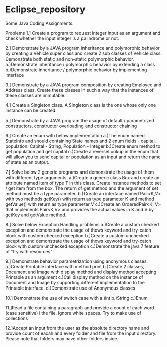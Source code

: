 # Eclipse_repository
Some Java Coding Assignments.




Problems
1.] Create a program to request integer input as an argument and check whether the input integer is a palindrome or not.

2.] Demonstrate by a JAVA program inheritance and polymorphic behavior by creating a Vehicle super class and create 2 sub classes of Vehicle class. Demonstrate both static and non-static polymorphic behavior.
a.)Demonstrate inheritance / polymorphic behavior by extending a class
b.)Demonstrate inheritance / polymorphic behavior by implementing interface

3.] Demonstrate by a JAVA program composition by creating Employee and Address class. 
Create these classes in such a way that the instances of these classes are immutable.

4.] Create a Singleton class. A Singleton class is the one whose only one instance can be created.

5.] Demonstrate by a JAVA program the usage of default / parametrized constructors, constructor overloading and constructor chaining

6.] Create an enum with below implementation
a.)The enum named StateInfo and should containing State names and 2 enum fields - capital, population. Capital - String, Population - Integer
b.)Create enum method to get population and get capital
c.)Create a reverseLookup in the enum that will allow you to send capital or population as an input and return the name of state as an output. 

7.] Solve below 2 generic programs and demonstrate the usage of them with different type arguments. 
a.)Create a generic class Box and create an attribute named item of type T in this class. Create instance methods to set / get item from the box. The return of get method and the argument of set method must be a type parameter.
b.)Create an interface named Pair<K,V> with two methods getKey() with return as type parameter K and method getValue() with return as type parameter V
c.)Create an OrderedPair<K, V> that implements Pair<K,V> and provides the actual values in K and V by getKey and getValue method.

8.] Solve below Exception Handling problems
a.)Create a custom checked exception and demonstrate the usage of thows keyword and try-catch block with custom checked exception
b.)Create a custom unchecked exception and demonstrate the usage of thows keyword and try-catch block with custom unchecked exception
c.)Demonstrate the java 7 feature of "try with resources"

9.] Demonstrate behavior parametrization using anonymous classes. 
a.)Create Printable interface with method print
b.)Create 2 classes, Document and Image with display method and display method accepting Printable as an argument
c.)Call display method on the instance of Document and Image by supporting different implementation to the Printable interface.
d.)Demonstrate use of Anonymous classes

10.] Demonstrate the use of switch case with
a.)int
b.)String
c.)Enum

11.]Read a file containing a paragraph and provide a count of each word (case sensitive) i the file. Ignore white spaces. 
Try to make use of collections

12.]Accept an input from the user as the absolute directory name and provide count of eacah and every folder and file from the input directory.
Please note that folders may have other folders inside.
